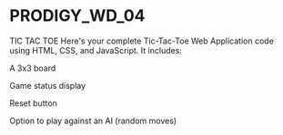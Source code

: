 # PRODIGY_WD_04
TIC TAC TOE
Here's your complete Tic-Tac-Toe Web Application code using HTML, CSS, and JavaScript. It includes:

A 3x3 board

Game status display

Reset button

Option to play against an AI (random moves)

